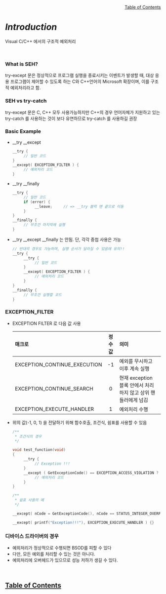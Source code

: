 <p align="right"><a href="https://doexercise.github.io">Table of Contents</a></p>  

# ***Introduction***
Visual C/C++ 에서의 구조적 예외처리

<br />

### What is SEH?
try-except 문은 정상적으로 프로그램 실행을 종료시키는 이벤트가 발생할 때, 대상 응용 프로그램이 제어할 수 있도록 하는 C와 C++언어의 Microsoft 확장이며, 이를 구조적 예외처리라고 함.

### SEH vs try-catch  
try-except 문은 C, C++ 모두 사용가능하지만 C++의 경우 언어자체가 지원하고 있는 try-catch 를 사용하는 것이 보다 유연하므로 try-catch 를 사용하길 권장  

### Basic Example
* __try __except  
	```C
	__try {
	     // 일반 코드
	}
	__except( EXCEPTION_FILTER ) {
	     // 예외처리 코드
	}
	```

* __try __finally  
	```C
	__try {
	     // 일반 코드
	     if (error) {
	          __leave;     // => __try 블럭 맨 끝으로 이동
	     }
	}
	__finally {
	     // 무조건 마지막에 실행
	}
	```

* __try __except __finally 는 안됨. 단, 각각 중첩 사용은 가능
	```C
	// 반대의 경우도 가능하며, 실행 순서가 달라질 수 있음에 유의!!
	__try {
	     __try {
	          // 일반 코드
	     }
	     __except( EXCEPTION_FILTER ) {
	          // 예외처리 코드
	     }
	}
	__finally {
	     // 무조건 실행할 코드
	}
	```

### EXCEPTION_FILTER  
* EXCEPTION FILTER 로 다음 값 사용  

	| 매크로 | 정수값 | 의미 |
	|:---|:---:|:---|
	| EXCEPTION_CONTINUE_EXECUTION | -1 | 예외를 무시하고 이후 계속 실행 |
	| EXCEPTION_CONTINUE_SEARCH | 0 | 현재 exception 블록 안에서 처리하지 않고 상위 핸들러에게 넘김 |
	| EXCEPTION_EXECUTE_HANDLER | 1 | 예외처리 수행 |

* 위의 값(-1, 0, 1) 을 전달하기 위해 함수호출, 조건식, 쉼표를 사용할 수 있음
	```C
	/**
	 * 조건식의 경우
	 */

	void test_function(void)
	{
	     __try {
	          // Exception !!!
	     }
	     __except ( GetExceptionCode() == EXCEPTION_ACCESS_VIOLATION ? EXCEPTION_EXECUTE_HANDLER 	: EXCEPTION_CONTINUE_SEARCH ) {
	          // 예외처리 코드
	     }
	}

	/**
	 * 쉼표 사용의 예
	 */

	__except( nCode = GetExceptionCode(), nCode == STATUS_INTEGER_OVERFLOW ) {} // 뒷 문장의 	조건식 판별하여 0 또는 1 반환

	__except( printf("Exception!!!"), EXCEPTION_EXECUTE_HANDLER ) {}
	```

### 디바이스 드라이버의 경우
* 예외처리가 정상적으로 수행되면 BSOD를 피할 수 있다
* 다만, 모든 예외를 처리할 수 있는 것은 아니다.
* 예외처리에 오버헤드가 있으므로 성능 저하가 생길 수 있다.

<br />

## [**Table of Contents**](../README.md)
